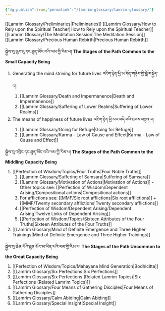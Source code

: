 ```yaml
---
{"dg-publish":true,"permalink":"/lamrim-glossary/lamrim-glossary/"}
---
```


[[Lamrim Glossary/Preliminaries\|Preliminaries]]
[[Lamrim Glossary/How to Rely upon the Spiritual Teacher\|How to Rely upon the Spiritual Teacher]]
[[Lamrim Glossary/The Meditation Session\|The Meditation Session]] 
[[Lamrim Glossary/Precious Human Rebirth\|Precious Human Rebirth]]

སྐྱེས་བུ་ཆུང་ངུ་དང་ཐུན་མོང་བའི་ལམ་གྱི་རིམ་པ།
**The Stages of the Path Common to the Small Capacity Being**
1. Generating the mind striving for future lives འཇིག་རྟེན་ཕྱི་མ་དོན་གཉེར་གྱི་བློ་བསྐྱེད་པ།
	1. [[Lamrim Glossary/Death and Impermanence\|Death and Impermanence]]
	2. [[Lamrim Glossary/Suffering of Lower Realms\|Suffering of Lower Realms]]
2. The means of happiness of future lives འཇིག་རྟེན་ཕྱི་མར་བདེ་བའི་ཐབས་བསྟན་པ།
	1. [[Lamrim Glossary/Going for Refuge\|Going for Refuge]]
	2. [[Lamrim Glossary/Karma - Law of Cause and Effect\|Karma - Law of Cause and Effect]]

སྐྱེས་བུ་འབྲིང་དང་ཐུན་མོང་བའི་ལམ་གྱི་རིམ་པ།
**The Stages of the Path Common to the Middling Capacity Being**
1. [[Perfection of Wisdom/Topics/Four Truths\|Four Noble Truths]]
	1. [[Lamrim Glossary/Suffering of Samsara\|Suffering of Samsara]]
	2. [[Lamrim Glossary/Motivation of Actions\|Motivation of Actions]] - Other topics see: [[Perfection of Wisdom/Dependent Arising/Compositional actions\|Compositional actions]]
	3. For afflictions see: [[MMF/Six root afflictions\|Six root afflictions]] + [[MMF/Twenty secondary afflictions\|Twenty secondary afflictions]]
	4. [[Perfection of Wisdom/Dependent Arising/Dependent Arising\|Twelve Links of Dependent Arising]]
	5. [[Perfection of Wisdom/Topics/Sixteen Attributes of the Four Truths\|Sixteen Attributes of the Four Truths]]
2. [[Lamrim Glossary/Mind of Definite Emergence and Three Higher Trainings\|Mind of Definite Emergence and Three Higher Trainings]]

སྐྱེས་བུ་ཆེན་པོའི་ཐུན་མོང་མ་ཡིན་པའི་ལམ་གྱི་རིམ་པ།
**The Stages of the Path Uncommon to the Great Capacity Being**
1. [[Perfection of Wisdom/Topics/Mahayana Mind Generation\|Bodhicitta]]
2. [[Lamrim Glossary/Six Perfections\|Six Perfections]]
3. [[Lamrim Glossary/Six Perfections (Related Lamrim Topics)\|Six Perfections (Related Lamrim Topics)]]
4. [[Lamrim Glossary/Four Means of Gathering Disciples\|Four Means of Gathering Disciples]]
5. [[Lamrim Glossary/Calm Abiding\|Calm Abiding]]
6. [[Lamrim Glossary/Special Insight\|Special Insight]]